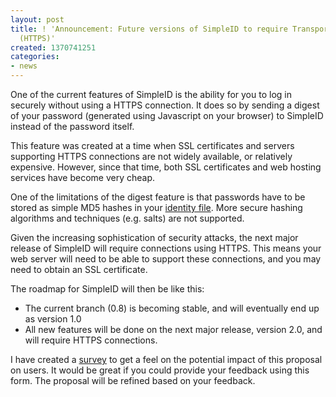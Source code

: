 ```yaml
---
layout: post
title: ! 'Announcement: Future versions of SimpleID to require Transport Layer Security
  (HTTPS)'
created: 1370741251
categories:
- news
---
```

One of the current features of SimpleID is the ability for you to log in securely without using a HTTPS connection.  It does so by sending a digest of your password (generated using Javascript on your browser) to SimpleID instead of the password itself.

This feature was created at a time when SSL certificates and servers supporting HTTPS connections are not widely available, or relatively expensive.  However, since that time, both SSL certificates and web hosting services have become very cheap.

One of the limitations of the digest feature is that passwords have to be stored as simple MD5 hashes in your [identity file](/documentation/getting-started/setting-identity/identity-files).  More secure hashing algorithms and techniques (e.g. salts) are not supported.

Given the increasing sophistication of security attacks, the next major release of SimpleID will require connections using HTTPS.  This means your web server will need to be able to support these connections, and you may need to obtain an SSL certificate.
<!--break-->
The roadmap for SimpleID will then be like this:

- The current branch (0.8) is becoming stable, and will eventually end up as version 1.0
- All new features will be done on the next major release, version 2.0, and will require HTTPS connections.

I have created a [survey](https://docs.google.com/forms/d/17K46bStj1SGfJuc4Uq9Nx1LJOaMxIHvjc1nvlc0NfSs/viewform) to get a feel on the potential impact of this proposal on users.  It would be great if you could provide your feedback using this form.  The proposal will be refined based on your feedback.
